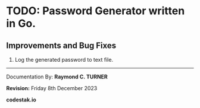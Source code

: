 # TODO: Password Generator written in Go. 

## Improvements and Bug Fixes

1. Log the generated password to text file.



---

Documentation By: **Raymond C. TURNER**

**Revision:** Friday 8th December 2023

**codestak.io**
